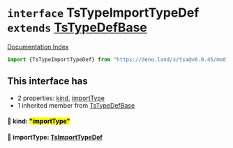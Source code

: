 # `interface` TsTypeImportTypeDef `extends` [TsTypeDefBase](../private.interface.TsTypeDefBase/README.md)

[Documentation Index](../README.md)

```ts
import {TsTypeImportTypeDef} from "https://deno.land/x/tsa@v0.0.45/mod.ts"
```

## This interface has

- 2 properties:
[kind](#-kind-importtype),
[importType](#-importtype-tsimporttypedef)
- 1 inherited member from [TsTypeDefBase](../private.interface.TsTypeDefBase/README.md)


#### 📄 kind: <mark>"importType"</mark>



#### 📄 importType: [TsImportTypeDef](../interface.TsImportTypeDef/README.md)



